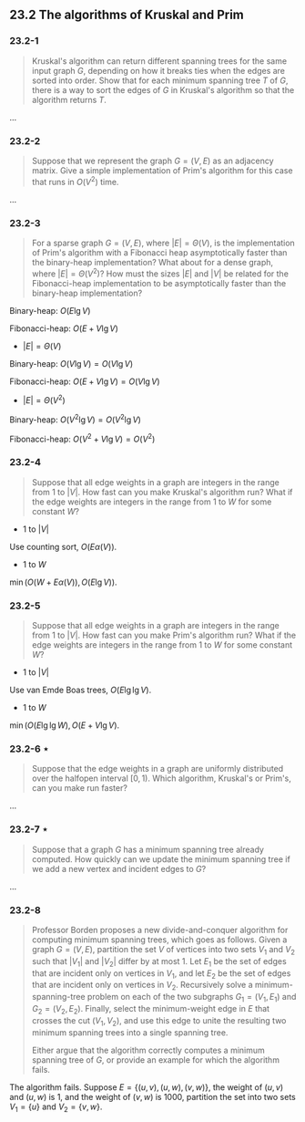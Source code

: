 ## 23.2 The algorithms of Kruskal and Prim

### 23.2-1

> Kruskal's algorithm can return different spanning trees for the same input graph $G$, depending on how it breaks ties when the edges are sorted into order. Show that for each minimum spanning tree $T$ of $G$, there is a way to sort the edges of $G$ in Kruskal's algorithm so that the algorithm returns $T$.

$\dots$

### 23.2-2

> Suppose that we represent the graph $G = (V, E)$ as an adjacency matrix. Give a simple implementation of Prim's algorithm for this case that runs in $O(V^2)$ time.

$\dots$

### 23.2-3

> For a sparse graph $G = (V, E)$, where $|E| = \Theta(V)$, is the implementation of Prim's algorithm with a Fibonacci heap asymptotically faster than the binary-heap implementation? What about for a dense graph, where $|E| = \Theta(V^2)$? How must the sizes $|E|$ and $|V|$ be related for the Fibonacci-heap implementation to be asymptotically faster than the binary-heap implementation?

Binary-heap: $O(E \lg V)$ 

Fibonacci-heap: $O(E + V\lg V)$

* $|E| = \Theta(V)$

Binary-heap: $O(V \lg V) = O(V \lg V)$ 

Fibonacci-heap: $O(E + V\lg V) = O(V \lg V)$

* $|E| = \Theta(V^2)$

Binary-heap: $O(V^2 \lg V) = O(V^2 \lg V)$ 

Fibonacci-heap: $O(V^2 + V\lg V) = O(V^2)$

### 23.2-4

> Suppose that all edge weights in a graph are integers in the range from $1$ to $|V|$. How fast can you make Kruskal's algorithm run? What if the edge weights are integers in the range from $1$ to $W$ for some constant $W$?

* $1$ to $|V|$

Use counting sort, $O(E \alpha(V))$.

* $1$ to $W$

$\min(O(W + E\alpha(V)),O(E\lg V))$.

### 23.2-5

> Suppose that all edge weights in a graph are integers in the range from $1$ to $|V|$. How fast can you make Prim's algorithm run? What if the edge weights are integers in the range from $1$ to $W$ for some constant $W$?

* $1$ to $|V|$

Use van Emde Boas trees, $O(E \lg \lg V)$.

* $1$ to $W$

$\min(O(E\lg \lg W), O(E + V \lg V)$.

### 23.2-6 $\star$

> Suppose that the edge weights in a graph are uniformly distributed over the halfopen interval $[0, 1)$. Which algorithm, Kruskal's or Prim's, can you make run faster?

$\dots$

### 23.2-7 $\star$

> Suppose that a graph $G$ has a minimum spanning tree already computed. How quickly can we update the minimum spanning tree if we add a new vertex and incident edges to $G$?

$\dots$

### 23.2-8

> Professor Borden proposes a new divide-and-conquer algorithm for computing minimum spanning trees, which goes as follows. Given a graph $G = (V, E)$, partition the set $V$ of vertices into two sets $V_1$ and $V_2$ such that $|V_1|$ and $|V_2|$ differ by at most $1$. Let $E_1$ be the set of edges that are incident only on vertices in $V_1$, and let $E_2$ be the set of edges that are incident only on vertices in $V_2$. Recursively solve a minimum-spanning-tree problem on each of the two subgraphs $G_1 = (V_1, E_1)$ and $G_2 = (V_2, E_2)$. Finally, select the minimum-weight edge in $E$ that crosses the cut $(V_1, V_2)$, and use this edge to unite the resulting two minimum spanning trees into a single spanning tree.
> 
> Either argue that the algorithm correctly computes a minimum spanning tree of $G$, or provide an example for which the algorithm fails.

The algorithm fails. Suppose $E = \{ (u, v), (u, w), (v, w) \}$, the weight of $(u, v)$ and $(u, w)$ is 1, and the weight of $(v, w)$ is 1000, partition the set into two sets $V_1 = \{u\}$ and $V_2 = \{ v, w \}$.
